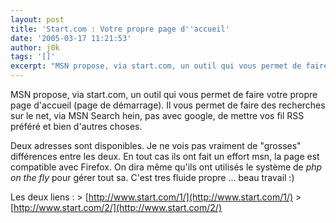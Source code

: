 ```yaml
---
layout: post
title: 'Start.com : Votre propre page d''accueil'
date: '2005-03-17 11:21:53'
author: j0k
tags: '[]'
excerpt: "MSN propose, via start.com, un outil qui vous permet de faire votre propre page d'accueil (page de démarrage). Il vous permet de faire des recherches sur le net, via MSN Search hein, pas avec google, de mettre vos fil RSS préféré et bien d'autres choses.     \nDeux adresses sont disponibles. Je ne vois pas vraiment de \"grosses\" différences entre les deux. En tout      …"
---
```


MSN propose, via start.com, un outil qui vous permet de faire votre propre page d'accueil (page de démarrage). Il vous permet de faire des recherches sur le net, via MSN Search hein, pas avec google, de mettre vos fil RSS préféré et bien d'autres choses.

Deux adresses sont disponibles. Je ne vois pas vraiment de "grosses" différences entre les deux. En tout cas ils ont fait un effort msn, la page est compatible avec Firefox. On dira même qu'ils ont utilisés le système de *php on the fly* pour gérer tout sa. C'est tres fluide propre ... beau travail :)

Les deux liens :   &gt; [http://www.start.com/1/](http://www.start.com/1/)   &gt; [http://www.start.com/2/](http://www.start.com/2/)
